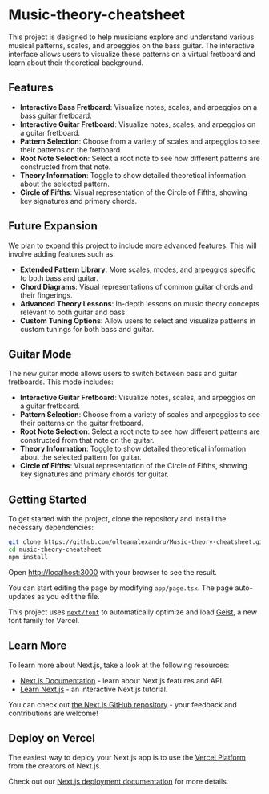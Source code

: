 # Music-theory-cheatsheet

This project is designed to help musicians explore and understand various musical patterns, scales, and arpeggios on the bass guitar. The interactive interface allows users to visualize these patterns on a virtual fretboard and learn about their theoretical background.

## Features

- **Interactive Bass Fretboard**: Visualize notes, scales, and arpeggios on a bass guitar fretboard.
- **Interactive Guitar Fretboard**: Visualize notes, scales, and arpeggios on a guitar fretboard.
- **Pattern Selection**: Choose from a variety of scales and arpeggios to see their patterns on the fretboard.
- **Root Note Selection**: Select a root note to see how different patterns are constructed from that note.
- **Theory Information**: Toggle to show detailed theoretical information about the selected pattern.
- **Circle of Fifths**: Visual representation of the Circle of Fifths, showing key signatures and primary chords.

## Future Expansion

We plan to expand this project to include more advanced features. This will involve adding features such as:

- **Extended Pattern Library**: More scales, modes, and arpeggios specific to both bass and guitar.
- **Chord Diagrams**: Visual representations of common guitar chords and their fingerings.
- **Advanced Theory Lessons**: In-depth lessons on music theory concepts relevant to both guitar and bass.
- **Custom Tuning Options**: Allow users to select and visualize patterns in custom tunings for both bass and guitar.

## Guitar Mode

The new guitar mode allows users to switch between bass and guitar fretboards. This mode includes:

- **Interactive Guitar Fretboard**: Visualize notes, scales, and arpeggios on a guitar fretboard.
- **Pattern Selection**: Choose from a variety of scales and arpeggios to see their patterns on the guitar fretboard.
- **Root Note Selection**: Select a root note to see how different patterns are constructed from that note on the guitar.
- **Theory Information**: Toggle to show detailed theoretical information about the selected pattern for guitar.
- **Circle of Fifths**: Visual representation of the Circle of Fifths, showing key signatures and primary chords for guitar.

## Getting Started

To get started with the project, clone the repository and install the necessary dependencies:

```bash
git clone https://github.com/olteanalexandru/Music-theory-cheatsheet.git
cd music-theory-cheatsheet
npm install
```

Open [http://localhost:3000](http://localhost:3000) with your browser to see the result.

You can start editing the page by modifying `app/page.tsx`. The page auto-updates as you edit the file.

This project uses [`next/font`](https://nextjs.org/docs/app/building-your-application/optimizing/fonts) to automatically optimize and load [Geist](https://vercel.com/font), a new font family for Vercel.

## Learn More

To learn more about Next.js, take a look at the following resources:

- [Next.js Documentation](https://nextjs.org/docs) - learn about Next.js features and API.
- [Learn Next.js](https://nextjs.org/learn) - an interactive Next.js tutorial.

You can check out [the Next.js GitHub repository](https://github.com/vercel/next.js) - your feedback and contributions are welcome!

## Deploy on Vercel

The easiest way to deploy your Next.js app is to use the [Vercel Platform](https://vercel.com/new?utm_medium=default-template&filter=next.js&utm_source=create-next-app&utm_campaign=create-next-app-readme) from the creators of Next.js.

Check out our [Next.js deployment documentation](https://nextjs.org/docs/app/building-your-application/deploying) for more details.

